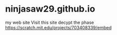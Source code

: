 # ninjasaw29.github.io
my web site
Visit this site decypt the phase
https://scratch.mit.edu/projects/703408339/embed

